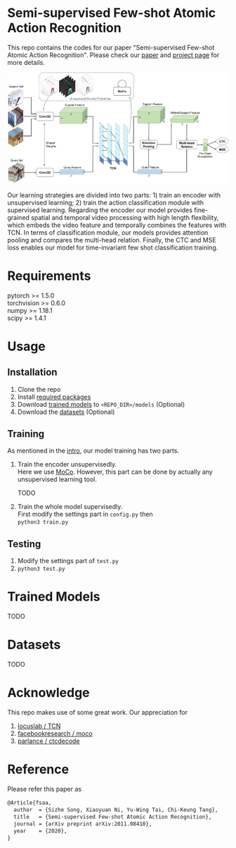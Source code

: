# Semi-supervised Few-shot Atomic Action Recognition

This repo contains the codes for our paper "Semi-supervised Few-shot Atomic Action Recognition". Please check our [paper](https://arxiv.org/abs/2011.08410) and [project page](https://sausage-song.github.io/home/FSAA/) for more details.

![FSAA Architecture](https://github.com/Sausage-SONG/Few-shot-action-recognition/raw/master/FSAA.jpg)

Our learning strategies are divided into two parts: 1) train an encoder with unsupervised learning; 2) train the action classification module with supervised learning. Regarding the encoder our model provides fine-grained spatial and temporal video processing with high length flexibility, which embeds the video feature and temporally combines the features with TCN. In terms of classification module, our models provides attention pooling and compares the multi-head relation. Finally, the CTC and MSE loss enables our model for time-invariant few shot classification training.

# Requirements

pytorch >= 1.5.0  
torchvision >= 0.6.0  
numpy >= 1.18.1  
scipy >= 1.4.1  

# Usage

## Installation

1. Clone the repo
2. Install [required packages](#requirements)
3. Download [trained models](#trained-models) to `<REPO_DIR>/models` (Optional)
4. Download the [datasets](#datasets) (Optional)

## Training

As mentioned in the [intro](#semi-supervised-few-shot-atomic-action-recognition), our model training has two parts.

1. Train the encoder unsupervisedly.  
   Here we use [MoCo](https://github.com/facebookresearch/moco). However, this part can be done by actually any unsupervised learning tool.

   TODO
2. Train the whole model supervisedly.  
   First modify the settings part in `config.py` then  
   `python3 train.py`

## Testing

1. Modify the settings part of `test.py`
2. `python3 test.py`

# Trained Models

TODO

# Datasets

TODO

# Acknowledge

This repo makes use of some great work. Our appreciation for

1. [locuslab / TCN](https://github.com/locuslab/TCN)
2. [facebookresearch / moco](https://github.com/facebookresearch/moco)
3. [parlance / ctcdecode](https://github.com/parlance/ctcdecode)

# Reference

Please refer this paper as

```
@Article{fsaa,
  author  = {Sizhe Song, Xiaoyuan Ni, Yu-Wing Tai, Chi-Keung Tang},
  title   = {Semi-supervised Few-shot Atomic Action Recognition},
  journal = {arXiv preprint arXiv:2011.08410},
  year    = {2020},
}
```